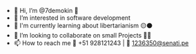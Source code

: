 - 🤠 Hi, I’m @7demokin 👾
- 👀 I’m interested in software development
- 🌱 I'm currently learning about libertarianism 🟡⚫
- 🤝 I’m looking to collaborate on small Projects 👨‍💻
- 📫 How to reach me 📱 +51 928121243 | 📧 1236350@senati.pe

